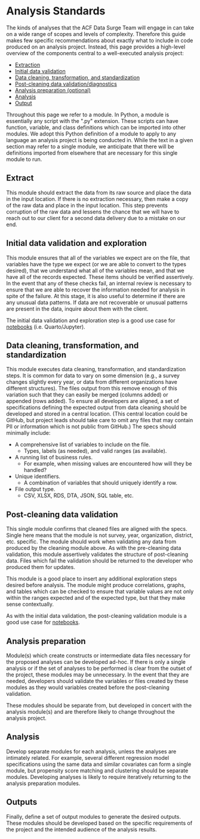 # Analysis Standards

The kinds of analyses that the ACF Data Surge Team will engage in can take on a wide range of scopes and levels of complexity. Therefore this guide makes few specific recommendations about exactly what to include in code produced on an analysis project. Instead, this page provides a high-level overview of the components central to a well-executed analysis project:

- [Extraction](#extract)
- [Initial data validation](#initial-data-validation-and-exploration)
- [Data cleaning, transformation, and standardization](#data-cleaning-transformation-and-standardization)
- [Post-cleaning data validation/diagnostics](#post-cleaning-data-validation)
- [Analysis preparation (optional)](#analysis-preparation)
- [Analysis](#analysis)
- [Output](#outputs)

Throughout this page we refer to a module. In Python, a module is essentially any script with the ".py" extension. These scripts can have function, variable, and class definitions which can be imported into other modules. We adopt this Python definition of a module to apply to any language an analysis project is being conducted in. While the text in a given section may refer to a single module, we anticipate that there will be definitions imported from elsewhere that are necessary for this single module to run.

## Extract
This module should extract the data from its raw source and place the data in the input location. If there is no extraction necessary, then make a copy of the raw data and place in the input location. This step prevents corruption of the raw data and lessens the chance that we will have to reach out to our client for a second data delivery due to a mistake on our end.

## Initial data validation and exploration
This module ensures that all of the variables we expect are on the file, that variables have the type we expect (or we are able to convert to the types desired), that we understand what all of the variables mean, and that we have all of the records expected. These items should be verified assertively. In the event that any of these checks fail, an internal review is necessary to ensure that we are able to recover the information needed for analysis in spite of the failure. At this stage, it is also useful to determine if there are any unusual data patterns. If data are not recoverable or unusual patterns are present in the data, inquire about them with the client.

The initial data validation and exploration step is a good use case for [notebooks](notebooks.md) (i.e. Quarto/Jupyter).

## Data cleaning, transformation, and standardization
This module executes data cleaning, transformation, and standardization steps. It is common for data to vary on some dimension (e.g., a survey changes slightly every year, or data from different organizations have different structures). The files output from this remove enough of this variation such that they can easily be merged (columns added) or appended (rows added). To ensure all developers are aligned, a set of specifications defining the expected output from data cleaning should be developed and stored in a central location. (This central location could be GitHub, but project leads should take care to omit any files that may contain PII or information which is not public from GitHub.) The specs should minimally include:

- A comprehensive list of variables to include on the file.
    - Types, labels (as needed), and valid ranges (as available).
- A running list of business rules. 
    - For example, when missing values are encountered how will they be handled?
- Unique identifiers.
    - A combination of variables that should uniquely identify a row.
- File output type.
    - CSV, XLSX, RDS, DTA, JSON, SQL table, etc.

## Post-cleaning data validation
This single module confirms that cleaned files are aligned with the specs. Single here means that the module is not survey, year, organization, district, etc. specific. The module should work when validating any data from produced by the cleaning module above. As with the pre-cleaning data validation, this module assertively validates the structure of post-cleaning data. Files which fail the validation should be returned to the developer who produced them for updates.

This module is a good place to insert any additional exploration steps desired before analysis. The module might produce correlations, graphs, and tables which can be checked to ensure that variable values are not only within the ranges expected and of the expected type, but that they make sense contextually.

As with the initial data validation, the post-cleaning validation module is a good use case for [notebooks](notebooks.md).

## Analysis preparation
Module(s) which create constructs or intermediate data files necessary for the proposed analyses can be developed ad-hoc. If there is only a single analysis or if the set of analyses to be performed is clear from the outset of the project, these modules may be unnecessary. In the event that they are needed, developers should validate the variables or files created by these modules as they would variables created before the post-cleaning validation. 

These modules should be separate from, but developed in concert with the analysis module(s) and are therefore likely to change throughout the analysis project.

## Analysis
Develop separate modules for each analysis, unless the analyses are intimately related. For example, several different regression model specifications using the same data and similar covariates can form a single module, but propensity score matching and clustering should be separate modules. Developing analyses is likely to require iteratively returning to the analysis preparation modules.

## Outputs
Finally, define a set of output modules to generate the desired outputs. These modules should be developed based on the specific requirements of the project and the intended audience of the analysis results.
